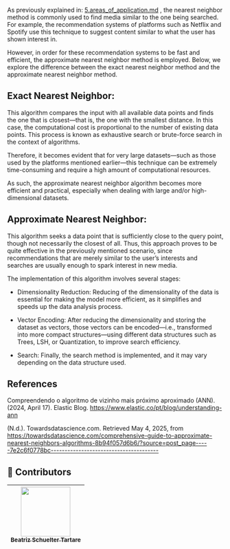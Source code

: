 As previously explained in: [5.areas_of_application.md](../../en/1.concepts/5.areas_of_application.md) , the nearest neighbor method is commonly used to find media similar to the one being searched. For example, the recommendation systems of platforms such as Netflix and Spotify use this technique to suggest content similar to what the user has shown interest in.

However, in order for these recommendation systems to be fast and efficient, the approximate nearest neighbor method is employed. Below, we explore the difference between the exact nearest neighbor method and the approximate nearest neighbor method.

## Exact Nearest Neighbor:

This algorithm compares the input with all available data points and finds the one that is closest—that is, the one with the smallest distance. In this case, the computational cost is proportional to the number of existing data points. This process is known as exhaustive search or brute-force search in the context of algorithms.

Therefore, it becomes evident that for very large datasets—such as those used by the platforms mentioned earlier—this technique can be extremely time-consuming and require a high amount of computational resources.

As such, the approximate nearest neighbor algorithm becomes more efficient and practical, especially when dealing with large and/or high-dimensional datasets.

## Approximate Nearest Neighbor:

This algorithm seeks a data point that is sufficiently close to the query point, though not necessarily the closest of all. Thus, this approach proves to be quite effective in the previously mentioned scenario, since recommendations that are merely similar to the user’s interests and searches are usually enough to spark interest in new media.

The implementation of this algorithm involves several stages:

- Dimensionality Reduction: Reducing of the dimensionality of the data is essential for making the model more efficient, as it simplifies and speeds up the data analysis process.

- Vector Encoding: After reducing the dimensionality and storing the dataset as vectors, those vectors can be encoded—i.e., transformed into more compact structures—using different data structures such as Trees, LSH, or Quantization, to improve search efficiency.

- Search: Finally, the search method is implemented, and it may vary depending on the data structure used.

## References
Compreendendo o algoritmo de vizinho mais próximo aproximado (ANN). (2024, April 17). Elastic Blog. https://www.elastic.co/pt/blog/understanding-ann

(N.d.). Towardsdatascience.com. Retrieved May 4, 2025, from https://towardsdatascience.com/comprehensive-guide-to-approximate-nearest-neighbors-algorithms-8b94f057d6b6/?source=post_page-----7e2c6f0778bc---------------------------------------

## 👾 **Contributors**  
| [<img loading="lazy" src="https://avatars.githubusercontent.com/u/197432407?v=4" width=115><br><sub>Beatriz Schuelter Tartare</sub>](https://github.com/beastartare) |
| :---: |